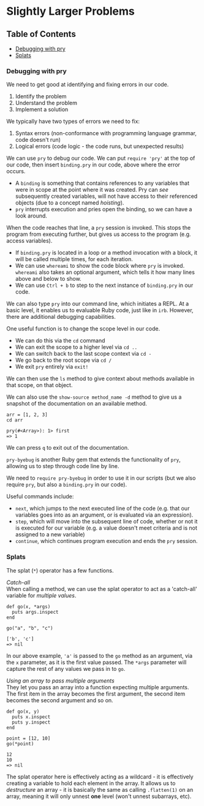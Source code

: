 # Slightly Larger Problems
## Table of Contents
- [Debugging with pry](#debugging-with-pry)
- [Splats](#splats)

### Debugging with pry
We need to get good at identifying and fixing errors in our code. 
1. Identify the problem
2. Understand the problem
3. Implement a solution

We typically have two types of errors we need to fix:
1. Syntax errors (non-conformance with programming language grammar, code doesn't run)
2. Logical errors (code logic - the code runs, but unexpected results)

We can use `pry` to debug our code. We can put `require 'pry'` at the top of our code, then insert `binding.pry` in our code, above where the error occurs. 
- A `binding` is something that contains references to any variables that were in scope at the point where it was created. Pry can *see* subsequently created variables, will not have access to their referenced objects (due to a concept named *hoisting*). 
- `pry` interrupts execution and pries open the binding, so we can have a look around.

When the code reaches that line, a `pry` session is invoked. This stops the program from executing further, but gives us access to the program (e.g. access variables). 
- If `binding.pry` is located in a loop or a method invocation with a block, it will be called multiple times, for each iteration.  
- We can use `whereami` to show the code block where `pry` is invoked. `whereami` also takes an optional argument, which tells it how many lines above and below to show.
- We can use `Ctrl + b` to step to the next instance of `binding.pry` in our code. 

We can also type `pry` into our command line, which initiates a REPL. At a basic level, it enables us to evaluable Ruby code, just like in `irb`. However, there are additional debugging capabilities.

One useful function is to change the scope level in our code. 
- We can do this via the `cd` command
- We can exit the scope to a higher level via `cd ..`
- We can switch back to the last scope context via `cd -`
- We go back to the root scope via `cd /`
- We exit `pry` entirely via `exit!`

We can then use the `ls` method to give context about methods available in that scope, on that object. 

We can also use the `show-source method_name -d` method to give us a snapshot of the documentation on an available method. 
```
arr = [1, 2, 3]
cd arr

pry(#<Array>): 1> first
=> 1
```
We can press `q` to exit out of the documentation.

`pry-byebug` is another Ruby gem that extends the functionality of `pry`, allowing us to step through code line by line.  

We need to `require pry-byebug` in order to use it in our scripts (but we also require `pry`, but also a `binding.pry` in our code). 

Useful commands include:
  - `next`, which jumps to the next executed line of the code (e.g. that our variables goes into as an argument, or is evaluated via an expression).
  - `step`, which will move into the subsequent line of code, whether or not it is executed for our variable (e.g. a value doesn't meet criteria and is not assigned to a new variable)
  - `continue`, which continues program execution and ends the `pry` session.

### Splats
The splat (`*`) operator has a few functions.

*Catch-all* <br/>
When calling a method, we can use the splat operator to act as a 'catch-all' variable for *multiple values*.
```
def go(x, *args)
  puts args.inspect
end

go("a", "b", "c")

['b', 'c']
=> nil
```
In our above example, `'a'` is passed to the `go` method as an argument, via the `x` parameter, as it is the first value passed. The `*args` parameter will capture the rest of any values we pass in to `go`.

*Using an array to pass multiple arguments* <br/>
They let you pass an array into a function expecting multiple arguments. The first item in the array becomes the first argument, the second item becomes the second argument and so on.
```
def go(x, y)
  puts x.inspect
  puts y.inspect
end

point = [12, 10]
go(*point)

12
10
=> nil
```
The splat operator here is effectively acting as a wildcard - it is effectively creating a variable to hold each element in the array. It allows us to *destructure* an array - it is basically the same as calling `.flatten(1)` on an array, meaning it will only unnest __one__ level (won't unnest subarrays, etc).
